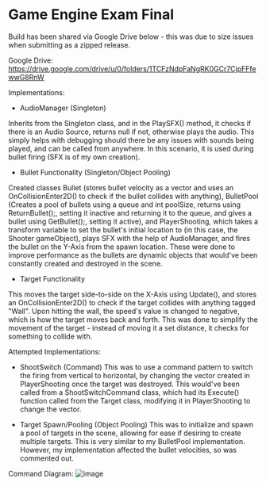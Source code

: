 # Game Engine Exam Final

Build has been shared via Google Drive below - this was due to size issues when submitting as a zipped release.

Google Drive: https://drive.google.com/drive/u/0/folders/1TCFzNdpFaNgRK0GCr7CjpFFfewwG8RnW

Implementations:


- AudioManager (Singleton)

Inherits from the Singleton class, and in the PlaySFX() method, it checks if there is an Audio Source, returns null if not, otherwise plays the audio. This simply helps with debugging should there be any issues with sounds being played, and can be called from anywhere. In this scenario, it is used during bullet firing (SFX is of my own creation).

- Bullet Functionality (Singleton/Object Pooling)

Created classes Bullet (stores bullet velocity as a vector and uses an OnCollisionEnter2D() to check if the bullet collides with anything), BulletPool (Creates a pool of bullets using a queue and int poolSize, returns using ReturnBullet();, setting it inactive and returning it to the queue, and gives a bullet using GetBullet();, setting it active), and PlayerShooting, which takes a transform variable to set the bullet's initial location to (in this case, the Shooter gameObject), plays SFX with the help of AudioManager, and fires the bullet on the Y-Axis from the spawn location. These were done to improve performance as the bullets are dynamic objects that would've been constantly created and destroyed in the scene.

- Target Functionality

This moves the target side-to-side on the X-Axis using Update(), and stores an OnCollisionEnter2D() to check if the target collides with anything tagged "Wall". Upon hitting the wall, the speed's value is changed to negative, which is how the target moves back and forth. This was done to simplify the movement of the target - instead of moving it a set distance, it checks for something to collide with.



Attempted Implementations:
- ShootSwitch (Command)
This was to use a command pattern to switch the firing from vertical to horizontal, by changing the vector created in PlayerShooting once the target was destroyed. This would've been called from a ShootSwitchCommand class, which had its Execute() function called from the Target class, modifying it in PlayerShooting to change the vector.

- Target Spawn/Pooling (Object Pooling)
This was to initialize and spawn a pool of targets in the scene, allowing for ease if desiring to create multiple targets. This is very similar to my BulletPool implementation. However, my implementation affected the bullet velocities, so was commented out.


Command Diagram:
![image](https://github.com/user-attachments/assets/a9591c64-d9b5-4335-82a6-80ee65a6691b)

